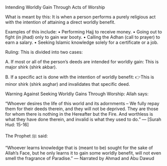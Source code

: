 Intending Worldly Gain Through Acts of Worship

What is meant by this:
It is when a person performs a purely religious act with the intention of attaining a direct worldly benefit.

Examples of this include:
 • Performing Hajj to receive money.
 • Going out to fight (in jihad) only to gain war booty.
 • Calling the Adhan (call to prayer) to earn a salary.
 • Seeking Islamic knowledge solely for a certificate or a job.

Ruling:
This is divided into two cases:

A. If most or all of the person’s deeds are intended for worldly gain:
 This is major shirk (shirk akbar).

B. If a specific act is done with the intention of worldly benefit:
👉This is minor shirk (shirk asghar) and invalidates that specific deed.

Warning Against Seeking Worldly Gains Through Worship:
Allah says:

“Whoever desires the life of this world and its adornments – We fully repay them for their deeds therein, and they will not be deprived.
They are those for whom there is nothing in the Hereafter but the Fire. And worthless is what they have done therein, and invalid is what they used to do.”
— [Surah Hud: 15-16]

The Prophet ﷺ said:

“Whoever learns knowledge that is (meant to be) sought for the sake of Allah’s Face, but he only learns it to gain some worldly benefit, will not even smell the fragrance of Paradise.”
— Narrated by Ahmad and Abu Dawud